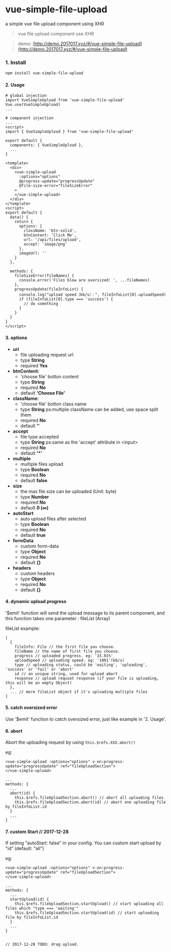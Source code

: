 # vue-simple-file-upload

a simple vue file upload component using XHR

> vue file upload component use XHR

> demo: [http://demo.2017017.xyz/#/vue-simple-file-upload](http://demo.2017017.xyz/#/vue-simple-file-upload)

### 1. Install

```bash
npm install vue-simple-file-upload
```

#### 2. Usage

```
# global injection
import VueSimpleUpload from 'vue-simple-file-upload'
Vue.use(VueSimpleUpload)
...
```

```
# component injection
...
<script>
import { VueSimpleUpload } from 'vue-simple-file-upload'

export default {
  components: { VueSimpleUpload },
  ...
}
```

```
<template>
  <div>
    <vue-simple-upload
      :options="options"
      @progress-update="progressUpdate"
      @file-size-error="fileSizeError"
    >
    </vue-simple-upload>
  </div>
</template>
<script>
export default {
  data() {
    return {
      options: {
        className: 'btn-solid',
        btnContent: 'Click Me',
        url: '/api/files/upload',
        accept: 'image/png'
      },
      imageUrl: ''
    }
  },

  methods: {
    fileSizeError(fileNames) {
      console.error('Files blow are oversized: ', ...fileNames)
    },
    progressUpdate(fileInfoList) {
      console.log("upload speed（kb/s）：", fileInfoList[0].uploadSpeed)
      if (fileInfoList[0].type === 'success') {
        // do something
      }
    }
  }
}
</script>
```

#### 3. options

* **url**
  * file uploading request url
  * type **String**
  * required **Yes**
* **btnContent:**
  * 'choose file' botton content
  * type **String**
  * required **No**
  * default **'Choose File'**
* **className:**
  * 'choose file' botton class name
  * type **String** ps:multiple className can be added, use space split them
  * required **No**
  * default **''**
* **accept**
  * file type accepted
  * type **String** ps:same as the 'accept' attribute in \<input\>
  * required **No**
  * default **'\*'**
* **multiple**
  * multiple files upload
  * type **Boolean**
  * required **No**
  * default **false**
* **size**
  * the max file size can be uploaded (Unit: byte)
  * type **Number**
  * required **No**
  * default **0 (∞)**
* **autoStart**
  * auto upload files after selected
  * type **Boolean**
  * required **No**
  * default **true**
* **formData**
  * custom form-data
  * type **Object**
  * required **No**
  * default **{}**
* **headers**
  * custom headers
  * type **Object**
  * required **No**
  * default **{}**

#### 4. dynamic upload progress

'$emit' function will send the upload message to its parent component, and this function takes one parameter : fileList (Array)

fileList example:

```
[
  {
    fileInfo: File // the first file you choose.
    fileName // the name of first file you choose.
    progress // uploaded progress. eg: '15.01%'
    uploadSpeed // uploading speed. eg: '1001'(kb/s)
    type // uploading status, could be 'waiting', 'uploading', 'success' or 'fail' or 'abort'
    id // an unique string, used for upload abort
    response // upload requset response (if your file is uploading, this will be an empty Object)
  },
  ... // more fileList object if it's uploading multiple files
]
```

#### 5. catch oversized error

Use '$emit' function to catch oversized error, just like example in '2. Usage'.

#### 6. abort

Abort the uploading request by using `this.$refs.XXX.abort()`

eg:

```
<vue-simple-upload :options="options" v-on:progress-update="progressUpdate" ref="fileUploadSection">
</vue-simple-upload>

...
methods: {
  ...
  abort(id) {
    this.$refs.fileUploadSection.abort() // abort all uploading files
    this.$refs.fileUploadSection.abort(id) // abort one uploading file by fileInfoList.id
  }
  ...
}
```

#### 7. custom Start // 2017-12-28

If setting "autoStart: false" in your config. You can custom start upload by "id" (default: "all")

eg:

```
<vue-simple-upload :options="options" v-on:progress-update="progressUpdate" ref="fileUploadSection">
</vue-simple-upload>

...
methods: {
  ...
  startUpload(id) {
    this.$refs.fileUploadSection.startUpload() // start uploading all files which "type === 'waiting'"
    this.$refs.fileUploadSection.startUpload(id) // start uploading file by fileInfoList.id
  }
  ...
}


// 2017-12-28 TODO: drag upload.
```

